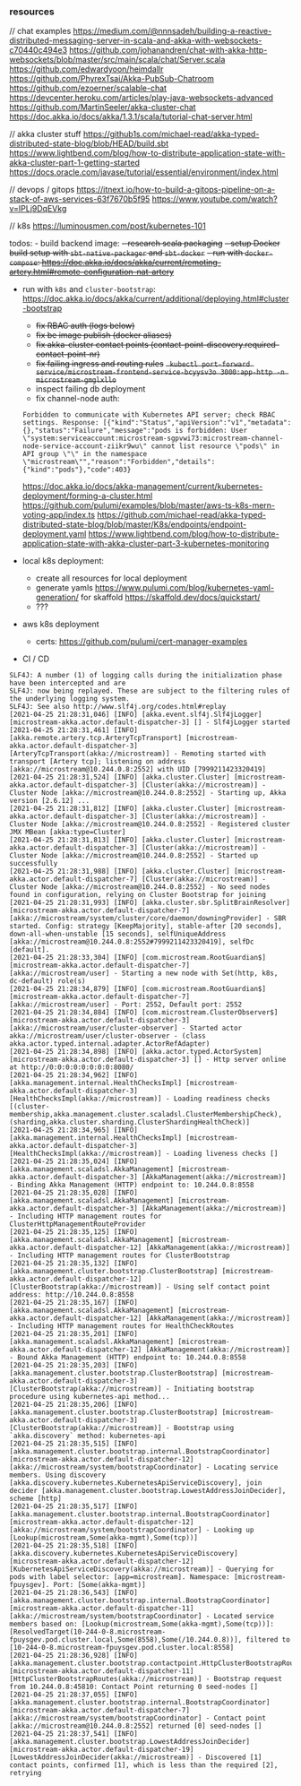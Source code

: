 ### resources

// chat examples
https://medium.com/@nnnsadeh/building-a-reactive-distributed-messaging-server-in-scala-and-akka-with-websockets-c70440c494e3
https://github.com/johanandren/chat-with-akka-http-websockets/blob/master/src/main/scala/chat/Server.scala
https://github.com/edwardyoon/heimdallr
https://github.com/PhyrexTsai/Akka-PubSub-Chatroom
https://github.com/ezoerner/scalable-chat
https://devcenter.heroku.com/articles/play-java-websockets-advanced
https://github.com/MartinSeeler/akka-cluster-chat
https://doc.akka.io/docs/akka/1.3.1/scala/tutorial-chat-server.html

// akka cluster stuff
https://github1s.com/michael-read/akka-typed-distributed-state-blog/blob/HEAD/build.sbt
https://www.lightbend.com/blog/how-to-distribute-application-state-with-akka-cluster-part-1-getting-started
https://docs.oracle.com/javase/tutorial/essential/environment/index.html

// devops / gitops
https://itnext.io/how-to-build-a-gitops-pipeline-on-a-stack-of-aws-services-63f7670b5f95
https://www.youtube.com/watch?v=IPLj9DqEVkg

// k8s
https://luminousmen.com/post/kubernetes-101




todos: - build backend image:
  ~~- research scala packaging~~
  ~~- setup Docker build setup with `sbt-native-packager` and `sbt-docker`~~
  ~~- run with `docker-compose`: https://doc.akka.io/docs/akka/current/remoting-artery.html#remote-configuration-nat-artery~~
  - run with `k8s` and `cluster-bootstrap`: https://doc.akka.io/docs/akka/current/additional/deploying.html#cluster-bootstrap
    - ~~fix RBAC auth (logs below)~~
    - ~~fix be image publish (docker aliases)~~
    - ~~fix akka-cluster contact points (contact-point-discovery.required-contact-point-nr)~~
    - ~~fix failing ingress and routing rules~~
    ~~` kubectl port-forward service/microstream-frontend-service-bcyysv3o 3000:app-http -n microstream-gmglxllo`~~
    - inspect failing db deployment
    - fix channel-node auth:

    ```
    Forbidden to communicate with Kubernetes API server; check RBAC settings. Response: [{"kind":"Status","apiVersion":"v1","metadata":{},"status":"Failure","message":"pods is forbidden: User \"system:serviceaccount:microstream-sgpvwi73:microstream-channel-node-service-account-ziikr9wu\" cannot list resource \"pods\" in API group \"\" in the namespace \"microstream\"","reason":"Forbidden","details":{"kind":"pods"},"code":403}
    ```

    https://doc.akka.io/docs/akka-management/current/kubernetes-deployment/forming-a-cluster.html 
    https://github.com/pulumi/examples/blob/master/aws-ts-k8s-mern-voting-app/index.ts
    https://github.com/michael-read/akka-typed-distributed-state-blog/blob/master/K8s/endpoints/endpoint-deployment.yaml
    https://www.lightbend.com/blog/how-to-distribute-application-state-with-akka-cluster-part-3-kubernetes-monitoring

- local k8s deployment:
  - create all resources for local deployment
  - generate yamls https://www.pulumi.com/blog/kubernetes-yaml-generation/ for skaffold https://skaffold.dev/docs/quickstart/
  - ???
- aws k8s deployment
  - certs: https://github.com/pulumi/cert-manager-examples
- CI / CD

```
SLF4J: A number (1) of logging calls during the initialization phase have been intercepted and are
SLF4J: now being replayed. These are subject to the filtering rules of the underlying logging system.
SLF4J: See also http://www.slf4j.org/codes.html#replay
[2021-04-25 21:28:31,046] [INFO] [akka.event.slf4j.Slf4jLogger] [microstream-akka.actor.default-dispatcher-3] [] - Slf4jLogger started
[2021-04-25 21:28:31,461] [INFO] [akka.remote.artery.tcp.ArteryTcpTransport] [microstream-akka.actor.default-dispatcher-3] [ArteryTcpTransport(akka://microstream)] - Remoting started with transport [Artery tcp]; listening on address [akka://microstream@10.244.0.8:2552] with UID [7999211423320419]
[2021-04-25 21:28:31,524] [INFO] [akka.cluster.Cluster] [microstream-akka.actor.default-dispatcher-3] [Cluster(akka://microstream)] - Cluster Node [akka://microstream@10.244.0.8:2552] - Starting up, Akka version [2.6.12] ...
[2021-04-25 21:28:31,812] [INFO] [akka.cluster.Cluster] [microstream-akka.actor.default-dispatcher-3] [Cluster(akka://microstream)] - Cluster Node [akka://microstream@10.244.0.8:2552] - Registered cluster JMX MBean [akka:type=Cluster]
[2021-04-25 21:28:31,813] [INFO] [akka.cluster.Cluster] [microstream-akka.actor.default-dispatcher-3] [Cluster(akka://microstream)] - Cluster Node [akka://microstream@10.244.0.8:2552] - Started up successfully
[2021-04-25 21:28:31,988] [INFO] [akka.cluster.Cluster] [microstream-akka.actor.default-dispatcher-7] [Cluster(akka://microstream)] - Cluster Node [akka://microstream@10.244.0.8:2552] - No seed nodes found in configuration, relying on Cluster Bootstrap for joining
[2021-04-25 21:28:31,993] [INFO] [akka.cluster.sbr.SplitBrainResolver] [microstream-akka.actor.default-dispatcher-7] [akka://microstream/system/cluster/core/daemon/downingProvider] - SBR started. Config: strategy [KeepMajority], stable-after [20 seconds], down-all-when-unstable [15 seconds], selfUniqueAddress [akka://microstream@10.244.0.8:2552#7999211423320419], selfDc [default].
[2021-04-25 21:28:33,304] [INFO] [com.microstream.RootGuardian$] [microstream-akka.actor.default-dispatcher-7] [akka://microstream/user] - Starting a new node with Set(http, k8s, dc-default) role(s)
[2021-04-25 21:28:34,879] [INFO] [com.microstream.RootGuardian$] [microstream-akka.actor.default-dispatcher-7] [akka://microstream/user] - Port: 2552, Default port: 2552
[2021-04-25 21:28:34,884] [INFO] [com.microstream.ClusterObserver$] [microstream-akka.actor.default-dispatcher-3] [akka://microstream/user/cluster-observer] - Started actor akka://microstream/user/cluster-observer - (class akka.actor.typed.internal.adapter.ActorRefAdapter)
[2021-04-25 21:28:34,898] [INFO] [akka.actor.typed.ActorSystem] [microstream-akka.actor.default-dispatcher-3] [] - Http server online at http://0:0:0:0:0:0:0:0:8080/
[2021-04-25 21:28:34,962] [INFO] [akka.management.internal.HealthChecksImpl] [microstream-akka.actor.default-dispatcher-3] [HealthChecksImpl(akka://microstream)] - Loading readiness checks [(cluster-membership,akka.management.cluster.scaladsl.ClusterMembershipCheck), (sharding,akka.cluster.sharding.ClusterShardingHealthCheck)]
[2021-04-25 21:28:34,965] [INFO] [akka.management.internal.HealthChecksImpl] [microstream-akka.actor.default-dispatcher-3] [HealthChecksImpl(akka://microstream)] - Loading liveness checks []
[2021-04-25 21:28:35,024] [INFO] [akka.management.scaladsl.AkkaManagement] [microstream-akka.actor.default-dispatcher-3] [AkkaManagement(akka://microstream)] - Binding Akka Management (HTTP) endpoint to: 10.244.0.8:8558
[2021-04-25 21:28:35,028] [INFO] [akka.management.scaladsl.AkkaManagement] [microstream-akka.actor.default-dispatcher-3] [AkkaManagement(akka://microstream)] - Including HTTP management routes for ClusterHttpManagementRouteProvider
[2021-04-25 21:28:35,125] [INFO] [akka.management.scaladsl.AkkaManagement] [microstream-akka.actor.default-dispatcher-12] [AkkaManagement(akka://microstream)] - Including HTTP management routes for ClusterBootstrap
[2021-04-25 21:28:35,132] [INFO] [akka.management.cluster.bootstrap.ClusterBootstrap] [microstream-akka.actor.default-dispatcher-12] [ClusterBootstrap(akka://microstream)] - Using self contact point address: http://10.244.0.8:8558
[2021-04-25 21:28:35,167] [INFO] [akka.management.scaladsl.AkkaManagement] [microstream-akka.actor.default-dispatcher-12] [AkkaManagement(akka://microstream)] - Including HTTP management routes for HealthCheckRoutes
[2021-04-25 21:28:35,201] [INFO] [akka.management.scaladsl.AkkaManagement] [microstream-akka.actor.default-dispatcher-12] [AkkaManagement(akka://microstream)] - Bound Akka Management (HTTP) endpoint to: 10.244.0.8:8558
[2021-04-25 21:28:35,203] [INFO] [akka.management.cluster.bootstrap.ClusterBootstrap] [microstream-akka.actor.default-dispatcher-3] [ClusterBootstrap(akka://microstream)] - Initiating bootstrap procedure using kubernetes-api method...
[2021-04-25 21:28:35,206] [INFO] [akka.management.cluster.bootstrap.ClusterBootstrap] [microstream-akka.actor.default-dispatcher-3] [ClusterBootstrap(akka://microstream)] - Bootstrap using `akka.discovery` method: kubernetes-api
[2021-04-25 21:28:35,515] [INFO] [akka.management.cluster.bootstrap.internal.BootstrapCoordinator] [microstream-akka.actor.default-dispatcher-12] [akka://microstream/system/bootstrapCoordinator] - Locating service members. Using discovery [akka.discovery.kubernetes.KubernetesApiServiceDiscovery], join decider [akka.management.cluster.bootstrap.LowestAddressJoinDecider], scheme [http]
[2021-04-25 21:28:35,517] [INFO] [akka.management.cluster.bootstrap.internal.BootstrapCoordinator] [microstream-akka.actor.default-dispatcher-12] [akka://microstream/system/bootstrapCoordinator] - Looking up [Lookup(microstream,Some(akka-mgmt),Some(tcp))]
[2021-04-25 21:28:35,518] [INFO] [akka.discovery.kubernetes.KubernetesApiServiceDiscovery] [microstream-akka.actor.default-dispatcher-12] [KubernetesApiServiceDiscovery(akka://microstream)] - Querying for pods with label selector: [app=microstream]. Namespace: [microstream-fpuysgev]. Port: [Some(akka-mgmt)]
[2021-04-25 21:28:36,543] [INFO] [akka.management.cluster.bootstrap.internal.BootstrapCoordinator] [microstream-akka.actor.default-dispatcher-11] [akka://microstream/system/bootstrapCoordinator] - Located service members based on: [Lookup(microstream,Some(akka-mgmt),Some(tcp))]: [ResolvedTarget(10-244-0-8.microstream-fpuysgev.pod.cluster.local,Some(8558),Some(/10.244.0.8))], filtered to [10-244-0-8.microstream-fpuysgev.pod.cluster.local:8558]
[2021-04-25 21:28:36,928] [INFO] [akka.management.cluster.bootstrap.contactpoint.HttpClusterBootstrapRoutes] [microstream-akka.actor.default-dispatcher-11] [HttpClusterBootstrapRoutes(akka://microstream)] - Bootstrap request from 10.244.0.8:45810: Contact Point returning 0 seed-nodes []
[2021-04-25 21:28:37,055] [INFO] [akka.management.cluster.bootstrap.internal.BootstrapCoordinator] [microstream-akka.actor.default-dispatcher-7] [akka://microstream/system/bootstrapCoordinator] - Contact point [akka://microstream@10.244.0.8:2552] returned [0] seed-nodes []
[2021-04-25 21:28:37,541] [INFO] [akka.management.cluster.bootstrap.LowestAddressJoinDecider] [microstream-akka.actor.default-dispatcher-19] [LowestAddressJoinDecider(akka://microstream)] - Discovered [1] contact points, confirmed [1], which is less than the required [2], retrying
